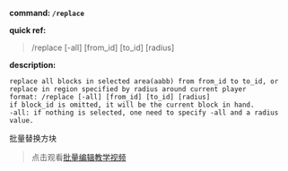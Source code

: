 <!-- BEGIN_AUTOGEN: do NOT edit in this block -->

**command: `/replace`**

**quick ref:**
> /replace [-all] [from_id] [to_id] [radius]

**description:**

```
replace all blocks in selected area(aabb) from from_id to to_id, or replace in region specified by radius around current player
format: /replace [-all] [from_id] [to_id] [radius]
if block_id is omitted, it will be the current block in hand. 
-all: if nothing is selected, one need to specify -all and a radius value. 
```

<!-- END_AUTOGEN-->

批量替换方块

> 点击观看[批量编辑教学视频](vt_batch_editing)